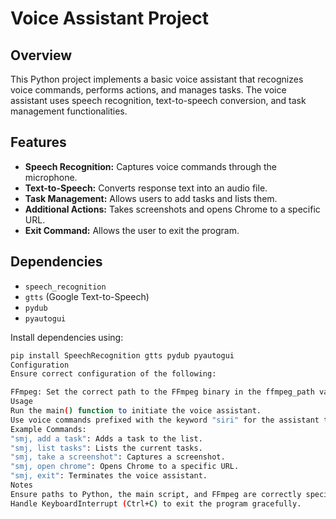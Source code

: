 # Voice Assistant Project

## Overview

This Python project implements a basic voice assistant that recognizes voice commands, performs actions, and manages tasks. The voice assistant uses speech recognition, text-to-speech conversion, and task management functionalities.

## Features

- **Speech Recognition:** Captures voice commands through the microphone.
- **Text-to-Speech:** Converts response text into an audio file.
- **Task Management:** Allows users to add tasks and lists them.
- **Additional Actions:** Takes screenshots and opens Chrome to a specific URL.
- **Exit Command:** Allows the user to exit the program.

## Dependencies

- `speech_recognition`
- `gtts` (Google Text-to-Speech)
- `pydub`
- `pyautogui`

Install dependencies using:

```bash
pip install SpeechRecognition gtts pydub pyautogui
Configuration
Ensure correct configuration of the following:

FFmpeg: Set the correct path to the FFmpeg binary in the ffmpeg_path variable.
Usage
Run the main() function to initiate the voice assistant.
Use voice commands prefixed with the keyword "siri" for the assistant to recognize.
Example Commands:
"smj, add a task": Adds a task to the list.
"smj, list tasks": Lists the current tasks.
"smj, take a screenshot": Captures a screenshot.
"smj, open chrome": Opens Chrome to a specific URL.
"smj, exit": Terminates the voice assistant.
Notes
Ensure paths to Python, the main script, and FFmpeg are correctly specified.
Handle KeyboardInterrupt (Ctrl+C) to exit the program gracefully.
